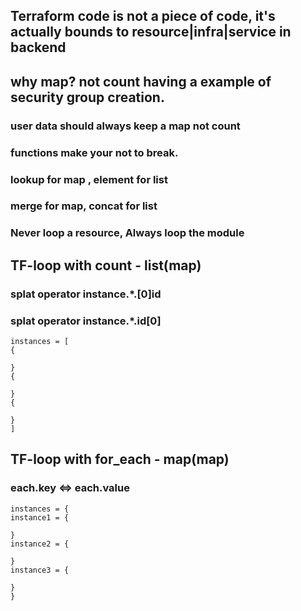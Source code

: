 ## Terraform code is not a piece of code, it's actually bounds to resource|infra|service in backend  
## why map? not count having a example of security group creation.

### user data should always keep a map not count
### functions make your not to break.
### lookup for map ,  element for list
### merge for map, concat for list


### Never loop a resource, Always loop the module 




## TF-loop with count - list(map)
### splat operator instance.*.[0]id 
### splat operator instance.*.id[0]
```
instances = [
{

}
{

}
{

}
]
```

## TF-loop with for_each - map(map)
### each.key <=> each.value
```
instances = {
instance1 = {

}
instance2 = {

}
instance3 = {

}
}
```
